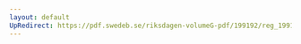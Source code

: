 ```yaml
---
layout: default
UpRedirect: https://pdf.swedeb.se/riksdagen-volumeG-pdf/199192/reg_199192/reg_199192_0561.pdf
---
```

